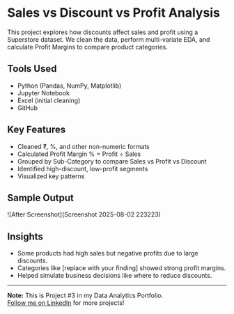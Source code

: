 #  Sales vs Discount vs Profit Analysis

This project explores how discounts affect sales and profit using a Superstore dataset. We clean the data, perform multi-variate EDA, and calculate Profit Margins to compare product categories.

##  Tools Used
- Python (Pandas, NumPy, Matplotlib)
- Jupyter Notebook
- Excel (initial cleaning)
- GitHub

##  Key Features
- Cleaned ₹, %, and other non-numeric formats
- Calculated Profit Margin % = Profit ÷ Sales
- Grouped by Sub-Category to compare Sales vs Profit vs Discount
- Identified high-discount, low-profit segments
- Visualized key patterns

## Sample Output

![After Screenshot](Screenshot 2025-08-02 223223)

##  Insights
- Some products had high sales but negative profits due to large discounts.
- Categories like [replace with your finding] showed strong profit margins.
- Helped simulate business decisions like where to reduce discounts.

---

 **Note:** This is Project #3 in my Data Analytics Portfolio.  
[Follow me on LinkedIn](https://www.linkedin.com/in/sumama-khan07) for more projects!
